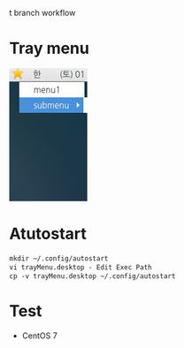 t branch workflow
# Tray menu
![trayMenu](images/trayMenuCapture.png)

# Atutostart
```
mkdir ~/.config/autostart
vi trayMenu.desktop - Edit Exec Path
cp -v trayMenu.desktop ~/.config/autostart
```

# Test
* CentOS 7
